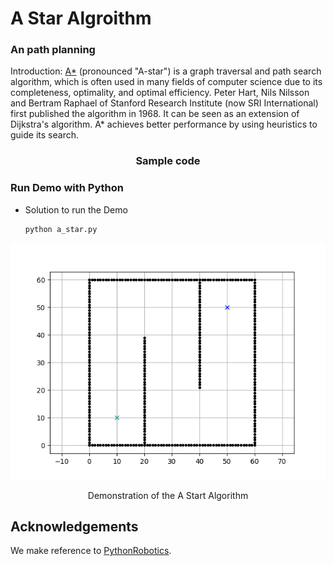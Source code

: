 # A Star Algroithm
### An path planning 
Introduction: [A*](https://en.wikipedia.org/wiki/A*_search_algorithm) (pronounced "A-star") is a graph traversal and path search algorithm, which is often used in many fields of computer science due to its completeness, optimality, and optimal efficiency. Peter Hart, Nils Nilsson and Bertram Raphael of Stanford Research Institute (now SRI International) first published the algorithm in 1968. It can be seen as an extension of Dijkstra's algorithm. A* achieves better performance by using heuristics to guide its search.


<p align="center">
  <h3 align="center">Sample code</h3>
</p>

### Run Demo with Python   

- Solution to run the Demo
  ```bash
  python a_star.py
  ```
<p align="center">
  <img width="712pix" src="animation.gif">
</p>

<center> Demonstration of the A Start Algorithm </center>

## Acknowledgements
We make reference to [PythonRobotics](https://github.com/AtsushiSakai/PythonRobotics).
